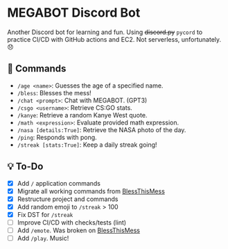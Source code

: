 # MEGABOT Discord Bot

Another Discord bot for learning and fun. Using ~~discord.py~~ `pycord` to practice CI/CD with GitHub actions and EC2. Not serverless, unfortunately. 😞

## 🤖 Commands

- `/age <name>`: Guesses the age of a specified name.
- `/bless`: Blesses the mess!
- `/chat <prompt>`: Chat with MEGABOT. (GPT3)
- `/csgo <username>`: Retrieve CS:GO stats.
- `/kanye`: Retrieve a random Kanye West quote.
- `/math <expression>`: Evaluate provided math expression.
- `/nasa [details:True]`: Retrieve the NASA photo of the day.
- `/ping`: Responds with pong.
- `/streak [stats:True]`: Keep a daily streak going!

## 💡 To-Do

- [x] Add `/` application commands
- [x] Migrate all working commands from [BlessThisMess](https://github.com/NicPWNs/Discord-BTM-Bot)
- [x] Restructure project and commands
- [x] Add random emoji to `/streak` > 100
- [x] Fix DST for `/streak`
- [ ] Improve CI/CD with checks/tests (lint)
- [ ] Add `/emote`. Was broken on [BlessThisMess](https://github.com/NicPWNs/Discord-BTM-Bot)
- [ ] Add `/play`. Music!
